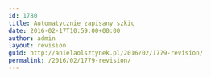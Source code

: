 ```yaml
---
id: 1780
title: Automatycznie zapisany szkic
date: 2016-02-17T10:59:00+00:00
author: admin
layout: revision
guid: http://anielaolsztynek.pl/2016/02/1779-revision/
permalink: /2016/02/1779-revision/
---
```

